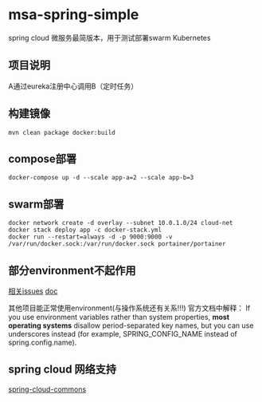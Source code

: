 # msa-spring-simple
spring cloud 微服务最简版本，用于测试部署swarm Kubernetes

## 项目说明
A通过eureka注册中心调用B（定时任务）


##  构建镜像
```
mvn clean package docker:build
```

##  compose部署
``` 
docker-compose up -d --scale app-a=2 --scale app-b=3

```

## swarm部署
```
docker network create -d overlay --subnet 10.0.1.0/24 cloud-net
docker stack deploy app -c docker-stack.yml
docker run --restart=always -d -p 9000:9000 -v /var/run/docker.sock:/var/run/docker.sock portainer/portainer
```


## 部分environment不起作用
[相关issues](https://github.com/spring-cloud/spring-cloud-netflix/issues/2541)
[doc](https://docs.spring.io/spring-boot/docs/current/reference/html/boot-features-external-config.html#boot-features-external-config)

其他项目能正常使用environment(与操作系统还有关系!!!)
官方文档中解释：
If you use environment variables rather than system properties, **most operating systems** disallow period-separated key names, but you can use underscores instead (for example, SPRING_CONFIG_NAME instead of spring.config.name).


## spring cloud 网络支持
[spring-cloud-commons](https://github.com/spring-cloud/spring-cloud-commons/blob/master/docs/src/main/asciidoc/spring-cloud-commons.adoc#ignore-network-interfaces)
